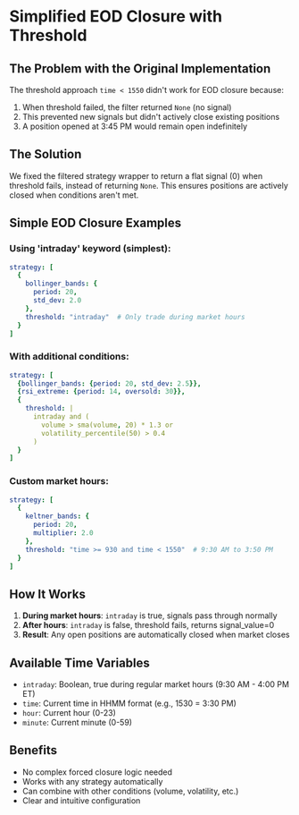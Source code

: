 # Simplified EOD Closure with Threshold

## The Problem with the Original Implementation

The threshold approach `time < 1550` didn't work for EOD closure because:

1. When threshold failed, the filter returned `None` (no signal)
2. This prevented new signals but didn't actively close existing positions
3. A position opened at 3:45 PM would remain open indefinitely

## The Solution

We fixed the filtered strategy wrapper to return a flat signal (0) when threshold fails, instead of returning `None`. This ensures positions are actively closed when conditions aren't met.

## Simple EOD Closure Examples

### Using 'intraday' keyword (simplest):
```yaml
strategy: [
  {
    bollinger_bands: {
      period: 20,
      std_dev: 2.0
    },
    threshold: "intraday"  # Only trade during market hours
  }
]
```

### With additional conditions:
```yaml
strategy: [
  {bollinger_bands: {period: 20, std_dev: 2.5}},
  {rsi_extreme: {period: 14, oversold: 30}},
  {
    threshold: |
      intraday and (
        volume > sma(volume, 20) * 1.3 or
        volatility_percentile(50) > 0.4
      )
  }
]
```

### Custom market hours:
```yaml
strategy: [
  {
    keltner_bands: {
      period: 20,
      multiplier: 2.0
    },
    threshold: "time >= 930 and time < 1550"  # 9:30 AM to 3:50 PM
  }
]
```

## How It Works

1. **During market hours**: `intraday` is true, signals pass through normally
2. **After hours**: `intraday` is false, threshold fails, returns signal_value=0
3. **Result**: Any open positions are automatically closed when market closes

## Available Time Variables

- `intraday`: Boolean, true during regular market hours (9:30 AM - 4:00 PM ET)
- `time`: Current time in HHMM format (e.g., 1530 = 3:30 PM)
- `hour`: Current hour (0-23)
- `minute`: Current minute (0-59)

## Benefits

- No complex forced closure logic needed
- Works with any strategy automatically
- Can combine with other conditions (volume, volatility, etc.)
- Clear and intuitive configuration
